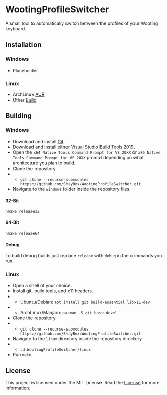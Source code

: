 # WootingProfileSwitcher
A small tool to automatically switch between the profiles of your Wooting keyboard.

## Installation

### Windows
- Placeholder

### Linux
- ArchLinux [AUR](https://aur.archlinux.org/packages/wootingprofileswitcher-git)
- Other [Build](#linux-1)

## Building

### Windows
- Download and install [Git](https://git-scm.com/download/win).
- Download and install either [Visual Studio Build Tools 2019](https://visualstudio.microsoft.com/downloads/#build-tools-for-visual-studio-2019).
- Open the `x64 Native Tools Command Prompt for VS 20XX` or `x86 Native Tools Command Prompt for VS 20XX` prompt depending on what architecture you plan to build.
- Clone the repository.
- - `git clone --recurse-submodules https://github.com/ShayBox/WootingProfileSwitcher.git`
- Navigate to the `windows` folder inside the repository files.
#### 32-Bit
```
nmake release32
```
#### 64-Bit
```
nmake release64
```
#### Debug
To build debug builds just replace `release` with `debug` in the commands you run.

### Linux
- Open a shell of your choice.
- Install git, build tools, and x11 headers.
- - Ubuntu/Debian: `apt install git build-essential libx11-dev`
- - ArchLinux/Manjaro: `pacman -S git base-devel`
- Clone the repository.
- - `git clone --recurse-submodules https://github.com/ShayBox/WootingProfileSwitcher.git`
- Navigate to the `linux` directory inside the repository directory.
- - `cd WootingProfileSwitcher/linux`
- Run `make`.

## License
This project is licensed under the MIT License. Read the [License](https://github.com/ShayBox/WootingProfileSwitcher/blob/master/LICENSE) for more information.